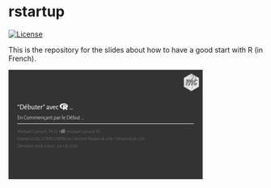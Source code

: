 
<!-- README.md is generated from README.Rmd. Please edit that file -->

# rstartup

<!-- badges: start -->

[![License](https://img.shields.io/github/license/mcanouil/rstartup)](LICENSE)
<!-- badges: end -->

This is the repository for the slides about how to have a good start
with R (in French).

<a href="thumbs/title_slide.png"><img alt="Title Slide" src="thumbs/title_slide_thumb.png" width="384" height="216"></a>
